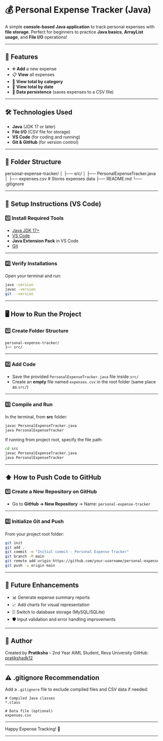 # 💰 Personal Expense Tracker (Java)

A simple **console-based Java application** to track personal expenses with **file storage**. Perfect for beginners to practice **Java basics**, **ArrayList usage**, and **File I/O** operations!

---

## 🚀 Features

* ➕ **Add** a new expense
* 📋 **View** all expenses
* 📂 **View total by category**
* 📅 **View total by date**
* 💾 **Data persistence** (saves expenses to a CSV file)

---

## 🛠️ Technologies Used

* **Java** (JDK 17 or later)
* **File I/O** (CSV file for storage)
* **VS Code** (for coding and running)
* **Git & GitHub** (for version control)

---

## 📁 Folder Structure

personal-expense-tracker/
│
├── src/
│   ├── PersonalExpenseTracker.java
│
├── expenses.csv                 # Stores expenses data
├── README.md
└── .gitignore

---

## 🧩 Setup Instructions (VS Code)

### 1️⃣ Install Required Tools

* [Java JDK 17+](https://www.oracle.com/java/technologies/javase-downloads.html)
* [VS Code](https://code.visualstudio.com/)
* **Java Extension Pack** in VS Code
* [Git](https://git-scm.com/)

---

### 2️⃣ Verify Installations

Open your terminal and run:

```bash
java -version
javac -version
git --version
```

---

## 🖥️ How to Run the Project

### 1️⃣ Create Folder Structure

```
personal-expense-tracker/
├── src/
```

---

### 2️⃣ Add Code

* Save the provided `PersonalExpenseTracker.java` file inside `src/`
* Create an **empty** file named `expenses.csv` in the root folder (same place as `src/`)

---

### 3️⃣ Compile and Run

In the terminal, from **src** folder:

```bash
javac PersonalExpenseTracker.java
java PersonalExpenseTracker
```

If running from project root, specify the file path:

```bash
cd src
javac PersonalExpenseTracker.java
java PersonalExpenseTracker
```

---

## ⬆️ How to Push Code to GitHub

### 1️⃣ Create a New Repository on GitHub

* Go to **GitHub → New Repository** → Name: `personal-expense-tracker`

---

### 2️⃣ Initialize Git and Push

From your project root folder:

```bash
git init
git add .
git commit -m "Initial commit - Personal Expense Tracker"
git branch -M main
git remote add origin https://github.com/your-username/personal-expense-tracker.git
git push -u origin main
```

---

## 📌 Future Enhancements

* 📊 Generate expense summary reports
* 📈 Add charts for visual representation
* 🗄️ Switch to database storage (MySQL/SQLite)
* 🛡️ Input validation and error handling improvements

---

## 🙌 Author

Created by **Pratiksha** – 2nd Year AIML Student, Reva University
GitHub: [pratikshadk12](https://github.com/pratikshadk12)

---

## ⚠️ .gitignore Recommendation

Add a `.gitignore` file to exclude compiled files and CSV data if needed:

```
# Compiled Java classes
*.class

# Data file (optional)
expenses.csv
```

---

Happy Expense Tracking! 🎯

---
